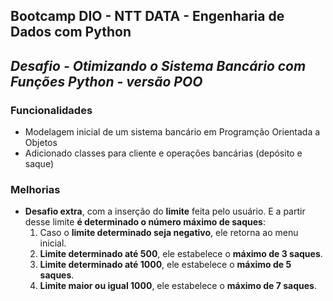 ## Bootcamp DIO - NTT DATA - Engenharia de Dados com Python

## *Desafio - Otimizando o Sistema Bancário com Funções Python - versão POO*


### Funcionalidades

- Modelagem inicial de um sistema bancário em Programção Orientada a Objetos
- Adicionado classes  para cliente e operações bancárias (depósito e saque)

### Melhorias

- **Desafio extra**, com a inserção do **limite** feita pelo usuário. E a partir desse limite **é determinado o número máximo de saques**:
    1. Caso o **limite determinado seja negativo**, ele retorna ao menu inicial. 
    2. **Limite determinado até 500**, ele estabelece o **máximo de 3 saques**.
    3. **Limite determinado até 1000**, ele estabelece o **máximo de 5 saques**.
    4. **Limite maior ou igual 1000**, ele estabelece o **máximo de 7 saques**.

